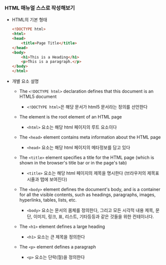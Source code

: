 ### HTML 매뉴얼 스스로 작성해보기 

- HTML의 기본 형태

    ```html
    <!DOCTYPE html>
    <html>
    <head>
        <title>Page Title</title>
    </head>
    <body>
        <h1>This is a Heading</h1>
        <p>This is a paragraph.</p>
    </body>
    </html>
    ```

- 개별 요소 설명

  - The `<!DOCTYPE html>` declaration defines that this document is an HTML5 document
    - `<!DOCTYPE html>`은 해당 문서가 html5 문서라는 정의를 선언한다 

  - The <html> element is the root element of an HTML page
    - `<html>` 요소는 해당 html 페이지의 루트 요소이다

  - The `<head>` element contains meta information about the HTML page
    - `<head>` 요소는 해당 html 페이지의 메타정보를 담고 있다

  - The `<title>` element specifies a title for the HTML page (which is shown in the browser's title bar or in the page's tab)
    - `<title>` 요소는 해당 html 페이지의 제목을 명시한다 (브라우저의 제목표시줄과 탭에 보여진다)

  - The `<body>` element defines the document's body, and is a container for all the visible contents, such as headings, paragraphs, images, hyperlinks, tables, lists, etc.
    - `<body>` 요소는 문서의 몸체를 정의한다, 그리고 모든 시각적 내용 제목, 문단, 이미지, 링크, 표, 리스트, 기타등등과 같은 것들을 위한 컨테이너다.

  - The `<h1>` element defines a large heading
    - `<h1>` 요소는 큰 제목을 정의한다

  - The `<p>` element defines a paragraph
    - `<p>` 요소는 단락(절)을 정의한다
